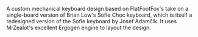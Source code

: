 A custom mechanical keyboard design based on FlatFootFox's take on a single-board version of Brian Low's Sofle Choc keyboard, which is itself a redesigned version of the Sofle keyboard by Josef Adamčík. It uses MrZealot's excellent Ergogen engine to layout the design.

